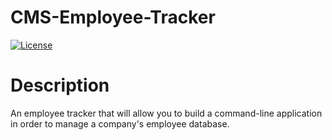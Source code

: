 # CMS-Employee-Tracker

[![License](https://img.shields.io/badge/License-MIT-blueviolet.svg)](https://opensource.org/licenses/MIT)

# Description

An employee tracker that will allow you to build a command-line application in order to manage a company's employee database.
